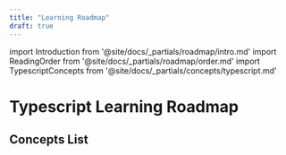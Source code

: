 ```yaml
---
title: "Learning Roadmap"
draft: true
---
```


import Introduction from '@site/docs/_partials/roadmap/intro.md'
import ReadingOrder from '@site/docs/_partials/roadmap/order.md'
import TypescriptConcepts from '@site/docs/_partials/concepts/typescript.md'

# Typescript Learning Roadmap
<Introduction />

## Concepts List
<ReadingOrder />
<TypescriptConcepts />

